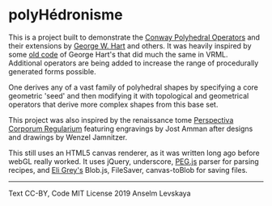 polyHédronisme
===============

This is a project built to demonstrate the
[Conway Polyhedral Operators][1] and their extensions by
[George W. Hart][2] and others. It was heavily inspired by some 
[old code][3] of George Hart's that did much the same in VRML.  
Additional operators are being added to increase the range of 
procedurally generated forms possible.

One derives any of a vast family of polyhedral shapes by specifying a
core geometric 'seed' and then modifying it with topological and
geometrical operators that derive more complex shapes from this base
set.

This project was also inspired by the renaissance tome
[Perspectiva Corporum Regularium][4] featuring engravings by Jost
Amman after designs and drawings by Wenzel Jamnitzer.

This still uses an HTML5 canvas renderer, as it was written long ago 
before webGL really worked.  It uses jQuery, underscore, [PEG.js][5] parser 
for parsing recipes, and [Eli Grey's][eli] Blob.js, FileSaver, 
canvas-toBlob for saving files.

* * *
Text CC-BY, Code MIT License
2019 Anselm Levskaya

[1]: http://en.wikipedia.org/wiki/Conway_polyhedron_notation "Conway Operators"
[2]: http://www.georgehart.com/ "George W. Hart"
[3]: http://www.georgehart.com/virtual-polyhedra/conway_notation.html
[4]: http://bibliodyssey.blogspot.com/2009/08/jamnitzer-perspectiva.html
[5]: http://pegjs.majda.cz/
[6]: https://github.com/evanw/csg.js
[eli]: https://github.com/eligrey
